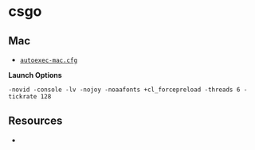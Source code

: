 # csgo

## Mac

* [`autoexec-mac.cfg`](autoexec-mac.cfg)

**Launch Options**

```
-novid -console -lv -nojoy -noaafonts +cl_forcepreload -threads 6 -tickrate 128
```

## Resources

* 